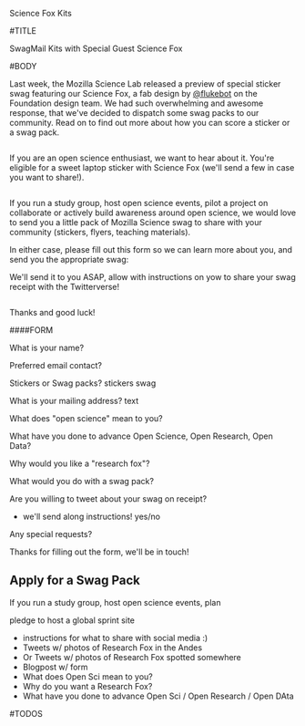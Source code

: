 Science Fox Kits

#TITLE

SwagMail Kits with Special Guest Science Fox


#BODY

Last week, the Mozilla Science Lab released a preview of special sticker swag featuring our Science Fox, a fab design by [@flukebot](https://github.com/flukeout) on the Foundation design team. We had such overwhelming and awesome response, that we've decided to dispatch some swag packs to our community. Read on to find out more about how you can score a sticker or a swag pack.

<img of science fox>

If you are an open science enthusiast, we want to hear about it. You're eligible for a sweet laptop sticker with Science Fox (we'll send a few in case you want to share!). 

<img of laptop sticker>

If you run a study group, host open science events, pilot a project on collaborate or actively build awareness around open science, we would love to send you a little pack of Mozilla Science swag to share with your community (stickers, flyers, teaching materials). 

In either case, please fill out this form so we can learn more about you, and send you the appropriate swag:


We'll send it to you ASAP, allow with instructions on yow to share your swag receipt with the Twitterverse!

<img of rhody r stats>

Thanks and good luck!


####FORM

What is your name?

Preferred email contact?

Stickers or Swag packs?
stickers
swag

What is your mailing address?
text

What does "open science" mean to you?

What have you done to advance Open Science, Open Research, Open Data?

Why would you like a "research fox"?

What would you do with a swag pack?

Are you willing to tweet about your swag on receipt?
- we'll send along instructions!
yes/no

Any special requests?


Thanks for filling out the form, we'll be in touch!












## Apply for a Swag Pack

If you run a study group, host open science events, plan 


 pledge to host a global sprint site
 * instructions for what to share with social media :)
 * Tweets w/ photos of Research Fox in the Andes
 * Or Tweets w/ photos of Research Fox spotted somewhere
 * Blogpost w/ form
 * What does Open Sci mean to you?
 * Why do you want a Research Fox?
 * What have you done to advance Open Sci / Open Research / Open DAta



#TODOS